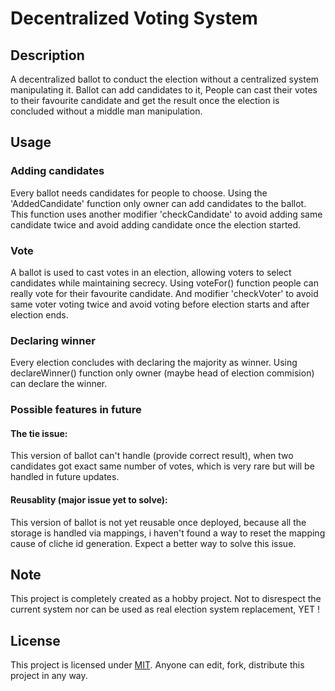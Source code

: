 # Decentralized Voting System

## Description
A decentralized ballot to conduct the election without a centralized system manipulating it. Ballot can add candidates to it, People can cast their votes to their favourite candidate and get the result once the election is concluded without a middle man manipulation.


## Usage
### Adding candidates
Every ballot needs candidates for people to choose. Using the 'AddedCandidate' function only owner can add candidates to the ballot. This function uses another modifier 'checkCandidate' to avoid adding same candidate twice and avoid adding candidate once the election started.

### Vote
A ballot is used to cast votes in an election, allowing voters to select candidates while maintaining secrecy. Using voteFor() function people can really vote for their favourite candidate. And modifier 'checkVoter' to avoid same voter voting twice and avoid voting before election starts and after election ends.

### Declaring winner
Every election concludes with declaring the majority as winner. Using declareWinner() function only owner (maybe head of election commision) can declare the winner.

### Possible features in future
#### The tie issue:
This version of ballot can't handle (provide correct result), when two candidates got exact same number of votes, which is very rare but will be handled in future updates.

#### Reusablity (major issue yet to solve):
This version of ballot is not yet reusable once deployed, because all the storage is handled via mappings, i haven't found a way to reset the mapping cause of cliche id generation. Expect a better way to solve this issue.

## Note
This project is completely created as a hobby project. Not to disrespect the current system nor can be used as real election system replacement, YET !

## License
This project is licensed under [MIT](LICENSE). Anyone can edit, fork, distribute this project in any way.